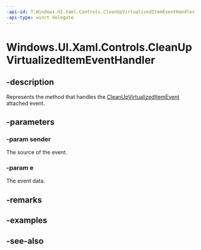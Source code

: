 ```yaml
---
-api-id: T:Windows.UI.Xaml.Controls.CleanUpVirtualizedItemEventHandler
-api-type: winrt delegate
---
```

<!-- Delegate syntax.
public delegate void CleanUpVirtualizedItemEventHandler(System.Object sender, Windows.UI.Xaml.Controls.CleanUpVirtualizedItemEventArgs e)
-->
# Windows.UI.Xaml.Controls.CleanUpVirtualizedItemEventHandler

## -description
Represents the method that handles the [CleanUpVirtualizedItemEvent](virtualizingstackpanel_cleanupvirtualizeditemevent.md) attached event.



## -parameters
### -param sender
The source of the event.

### -param e
The event data.


## -remarks

## -examples

## -see-also
